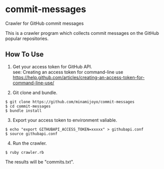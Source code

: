# commit-messages

Crawler for GitHub commit messages

This is a crawler program which collects commit messages on the GitHub popular repositories.

## How To Use
1. Get your access token for GitHub API.  
see: Creating an access token for command-line use  
 https://help.github.com/articles/creating-an-access-token-for-command-line-use/

2. Git clone and bundle.
```
$ git clone https://github.com/minamijoyo/commit-messages
$ cd commit-messages
$ bundle install
```

3. Export your access token to environment valiable.
```
$ echo "export GITHUBAPI_ACCESS_TOKEN=xxxxx" > githubapi.conf
$ source githubapi.conf
```

4. Run the crawler.
```
$ ruby crawler.rb
```
The results will be "commits.txt".
